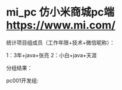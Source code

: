 # mi_pc 仿小米商城pc端 https://www.mi.com/

统计项目组成员（工作年限+技术+微信昵称）：

1：3年+java+张亮
2：小白+java+天涯




分组结果：

pc001开发组:

